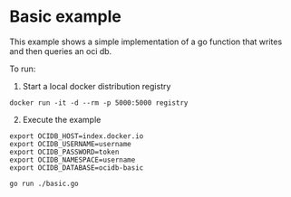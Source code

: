 # Basic example

This example shows a simple implementation of a go function that writes and then queries an oci db.

To run:

1. Start a local docker distribution registry

```
docker run -it -d --rm -p 5000:5000 registry
```

2. Execute the example

```
export OCIDB_HOST=index.docker.io
export OCIDB_USERNAME=username
export OCIDB_PASSWORD=token
export OCIDB_NAMESPACE=username
export OCIDB_DATABASE=ocidb-basic

go run ./basic.go
```
